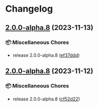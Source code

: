 # Changelog

## [2.0.0-alpha.8](https://github.com/kubb-project/kubb/compare/kubb-v2.0.0-alpha.8...swagger-faker-v2.0.0-alpha.8) (2023-11-13)


### 📦 Miscellaneous Chores

* release 2.0.0-alpha.8 ([ef37ddd](https://github.com/kubb-project/kubb/commit/ef37dddb60659ceb8806c1233d7c46fd890eab6b))

## [2.0.0-alpha.8](https://github.com/kubb-project/kubb/compare/kubb-v2.0.0-alpha.7...swagger-faker-v2.0.0-alpha.8) (2023-11-12)


### 📦 Miscellaneous Chores

* release 2.0.0-alpha.8 ([cf52d22](https://github.com/kubb-project/kubb/commit/cf52d224c1c675919d5fa18fa075f15a873ec53e))
